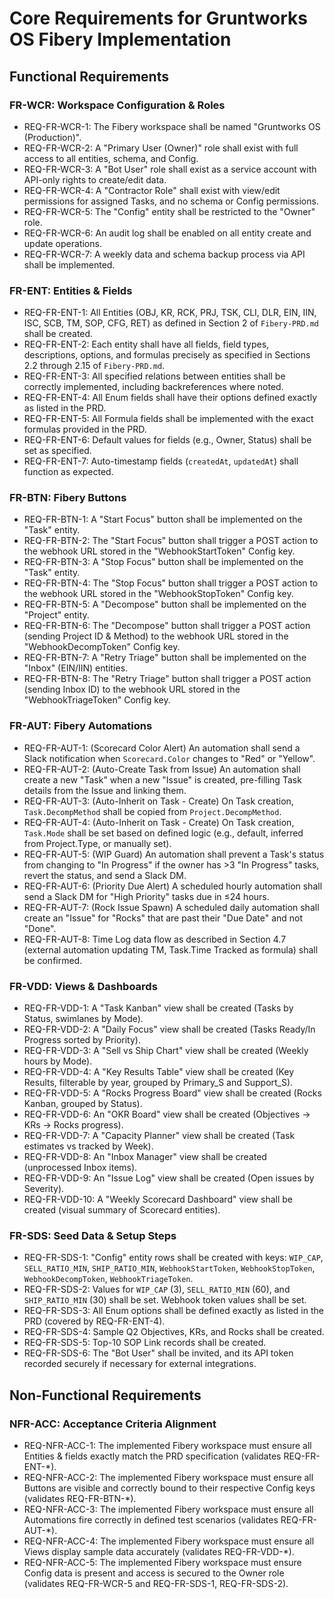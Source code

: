 # Core Requirements for Gruntworks OS Fibery Implementation

## Functional Requirements

### FR-WCR: Workspace Configuration & Roles
- REQ-FR-WCR-1: The Fibery workspace shall be named "Gruntworks OS (Production)".
- REQ-FR-WCR-2: A "Primary User (Owner)" role shall exist with full access to all entities, schema, and Config.
- REQ-FR-WCR-3: A "Bot User" role shall exist as a service account with API-only rights to create/edit data.
- REQ-FR-WCR-4: A "Contractor Role" shall exist with view/edit permissions for assigned Tasks, and no schema or Config permissions.
- REQ-FR-WCR-5: The "Config" entity shall be restricted to the "Owner" role.
- REQ-FR-WCR-6: An audit log shall be enabled on all entity create and update operations.
- REQ-FR-WCR-7: A weekly data and schema backup process via API shall be implemented.

### FR-ENT: Entities & Fields
- REQ-FR-ENT-1: All Entities (OBJ, KR, RCK, PRJ, TSK, CLI, DLR, EIN, IIN, ISC, SCB, TM, SOP, CFG, RET) as defined in Section 2 of `Fibery-PRD.md` shall be created.
- REQ-FR-ENT-2: Each entity shall have all fields, field types, descriptions, options, and formulas precisely as specified in Sections 2.2 through 2.15 of `Fibery-PRD.md`.
- REQ-FR-ENT-3: All specified relations between entities shall be correctly implemented, including backreferences where noted.
- REQ-FR-ENT-4: All Enum fields shall have their options defined exactly as listed in the PRD.
- REQ-FR-ENT-5: All Formula fields shall be implemented with the exact formulas provided in the PRD.
- REQ-FR-ENT-6: Default values for fields (e.g., Owner, Status) shall be set as specified.
- REQ-FR-ENT-7: Auto-timestamp fields (`createdAt`, `updatedAt`) shall function as expected.

### FR-BTN: Fibery Buttons
- REQ-FR-BTN-1: A "Start Focus" button shall be implemented on the "Task" entity.
- REQ-FR-BTN-2: The "Start Focus" button shall trigger a POST action to the webhook URL stored in the "WebhookStartToken" Config key.
- REQ-FR-BTN-3: A "Stop Focus" button shall be implemented on the "Task" entity.
- REQ-FR-BTN-4: The "Stop Focus" button shall trigger a POST action to the webhook URL stored in the "WebhookStopToken" Config key.
- REQ-FR-BTN-5: A "Decompose" button shall be implemented on the "Project" entity.
- REQ-FR-BTN-6: The "Decompose" button shall trigger a POST action (sending Project ID & Method) to the webhook URL stored in the "WebhookDecompToken" Config key.
- REQ-FR-BTN-7: A "Retry Triage" button shall be implemented on the "Inbox" (EIN/IIN) entities.
- REQ-FR-BTN-8: The "Retry Triage" button shall trigger a POST action (sending Inbox ID) to the webhook URL stored in the "WebhookTriageToken" Config key.

### FR-AUT: Fibery Automations
- REQ-FR-AUT-1: (Scorecard Color Alert) An automation shall send a Slack notification when `Scorecard.Color` changes to "Red" or "Yellow".
- REQ-FR-AUT-2: (Auto-Create Task from Issue) An automation shall create a new "Task" when a new "Issue" is created, pre-filling Task details from the Issue and linking them.
- REQ-FR-AUT-3: (Auto-Inherit on Task - Create) On Task creation, `Task.DecompMethod` shall be copied from `Project.DecompMethod`.
- REQ-FR-AUT-4: (Auto-Inherit on Task - Create) On Task creation, `Task.Mode` shall be set based on defined logic (e.g., default, inferred from Project.Type, or manually set).
- REQ-FR-AUT-5: (WIP Guard) An automation shall prevent a Task's status from changing to "In Progress" if the owner has >3 "In Progress" tasks, revert the status, and send a Slack DM.
- REQ-FR-AUT-6: (Priority Due Alert) A scheduled hourly automation shall send a Slack DM for "High Priority" tasks due in ≤24 hours.
- REQ-FR-AUT-7: (Rock Issue Spawn) A scheduled daily automation shall create an "Issue" for "Rocks" that are past their "Due Date" and not "Done".
- REQ-FR-AUT-8: Time Log data flow as described in Section 4.7 (external automation updating TM, Task.Time Tracked as formula) shall be confirmed.

### FR-VDD: Views & Dashboards
- REQ-FR-VDD-1: A "Task Kanban" view shall be created (Tasks by Status, swimlanes by Mode).
- REQ-FR-VDD-2: A "Daily Focus" view shall be created (Tasks Ready/In Progress sorted by Priority).
- REQ-FR-VDD-3: A "Sell vs Ship Chart" view shall be created (Weekly hours by Mode).
- REQ-FR-VDD-4: A "Key Results Table" view shall be created (Key Results, filterable by year, grouped by Primary_S and Support_S).
- REQ-FR-VDD-5: A "Rocks Progress Board" view shall be created (Rocks Kanban, grouped by Status).
- REQ-FR-VDD-6: An "OKR Board" view shall be created (Objectives → KRs → Rocks progress).
- REQ-FR-VDD-7: A "Capacity Planner" view shall be created (Task estimates vs tracked by Week).
- REQ-FR-VDD-8: An "Inbox Manager" view shall be created (unprocessed Inbox items).
- REQ-FR-VDD-9: An "Issue Log" view shall be created (Open issues by Severity).
- REQ-FR-VDD-10: A "Weekly Scorecard Dashboard" view shall be created (visual summary of Scorecard entities).

### FR-SDS: Seed Data & Setup Steps
- REQ-FR-SDS-1: "Config" entity rows shall be created with keys: `WIP_CAP`, `SELL_RATIO_MIN`, `SHIP_RATIO_MIN`, `WebhookStartToken`, `WebhookStopToken`, `WebhookDecompToken`, `WebhookTriageToken`.
- REQ-FR-SDS-2: Values for `WIP_CAP` (3), `SELL_RATIO_MIN` (60), and `SHIP_RATIO_MIN` (30) shall be set. Webhook token values shall be set.
- REQ-FR-SDS-3: All Enum options shall be defined exactly as listed in the PRD (covered by REQ-FR-ENT-4).
- REQ-FR-SDS-4: Sample Q2 Objectives, KRs, and Rocks shall be created.
- REQ-FR-SDS-5: Top-10 SOP Link records shall be created.
- REQ-FR-SDS-6: The "Bot User" shall be invited, and its API token recorded securely if necessary for external integrations.

## Non-Functional Requirements

### NFR-ACC: Acceptance Criteria Alignment
- REQ-NFR-ACC-1: The implemented Fibery workspace must ensure all Entities & fields exactly match the PRD specification (validates REQ-FR-ENT-*).
- REQ-NFR-ACC-2: The implemented Fibery workspace must ensure all Buttons are visible and correctly bound to their respective Config keys (validates REQ-FR-BTN-*).
- REQ-NFR-ACC-3: The implemented Fibery workspace must ensure all Automations fire correctly in defined test scenarios (validates REQ-FR-AUT-*).
- REQ-NFR-ACC-4: The implemented Fibery workspace must ensure all Views display sample data accurately (validates REQ-FR-VDD-*).
- REQ-NFR-ACC-5: The implemented Fibery workspace must ensure Config data is present and access is secured to the Owner role (validates REQ-FR-WCR-5 and REQ-FR-SDS-1, REQ-FR-SDS-2). 